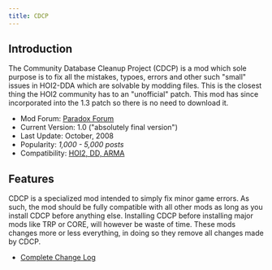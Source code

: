 ```yaml
---
title: CDCP
---
```


## Introduction

The Community Database Cleanup Project (CDCP) is a mod which sole purpose is to fix all the mistakes, typoes, errors and other such "small" issues in HOI2-DDA which are solvable by modding files. This is the closest thing the HOI2 community has to an "unofficial" patch. This mod has since incorporated into the 1.3 patch so there is no need to download it.

- Mod Forum: [Paradox Forum](http://forum.paradoxplaza.com/forum/showthread.php?t=313755&page=1&pp=20)
- Current Version: 1.0 ("absolutely final version")
- Last Update: October, 2008
- Popularity: _1,000 - 5,000 posts_
- Compatibility: [HOI2, DD, ARMA](/wiki/Abbreviations#H "Abbreviations")

## Features

CDCP is a specialized mod intended to simply fix minor game errors. As such, the mod should be fully compatible with all other mods as long as you install CDCP before anything else. Installing CDCP before installing major mods like TRP or CORE, will however be waste of time. These mods changes more or less everything, in doing so they remove all changes made by CDCP.

- [Complete Change Log](http://files.filefront.com/Changelog+v10txt/;12091985;/fileinfo.html)
